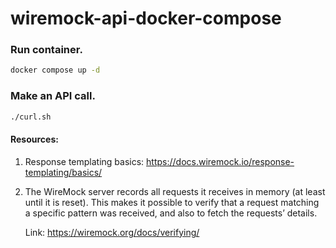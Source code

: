 # wiremock-api-docker-compose


 ### Run container. 
```bash
docker compose up -d
```

### Make an API call.

```bash
./curl.sh
```

#### Resources:

1. Response templating basics: https://docs.wiremock.io/response-templating/basics/

2.  The WireMock server records all requests it receives in memory (at least until it is reset). This makes it possible to verify that a request matching a specific pattern was received, and also to fetch the requests’ details.

    Link: https://wiremock.org/docs/verifying/

